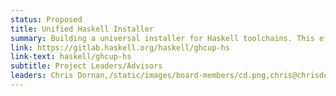 ```yaml
---
status: Proposed
title: Unified Haskell Installer
summary: Building a universal installer for Haskell toolchains. This effort brings together the Stack and GHCup teams to help build a single installer that will allow HLS, Cabal, Stack, and GHC installations on all major platforms from a single tool.
link: https://gitlab.haskell.org/haskell/ghcup-hs
link-text: haskell/ghcup-hs
subtitle: Project Leaders/Advisors
leaders: Chris Dornan,/static/images/board-members/cd.png,chris@chrisdornan.com;Julian Ospald,/static/images/project-leads/jo.png,hasufell@posteo.de;Michael Snoyman,/static/images/board-members/ms.png,michael@snoyman.com
---
```


